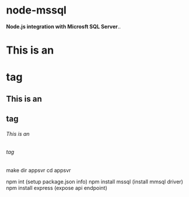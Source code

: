# node-mssql

**Node.js integration with Microsft SQL Server**..

# This is an <h1> tag
## This is an <h2> tag
###### This is an <h6> tag
  
make dir appsvr
cd appsvr

npm int (setup package.json info)
npm install mssql (install mmsql driver)
npm install express (expose api endpoint)
